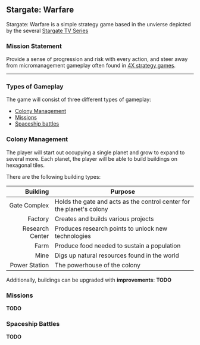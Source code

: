 ## Stargate: Warfare
Stargate: Warfare is a simple strategy game based in the unvierse depicted by the several [Stargate TV Series](https://en.wikipedia.org/wiki/Stargate)

### Mission Statement
Provide a sense of progression and risk with every action, and steer away from micromanagement gameplay often found in [4X strategy games](https://en.wikipedia.org/wiki/4X).

---

### Types of Gameplay
The game will consist of three different types of gameplay:
- [Colony Management](#Colonies)
- [Missions](#Missions)
- [Spaceship battles](#Battles)

### Colony Management <a name="Colonies"></a>
The player will start out occupying a single planet and grow to expand to several more. Each planet, the player will be able to build buildings on hexagonal tiles.

[//]: # "TODO: Add more info on the types, such as what resource they produce and what resources they take"
There are the following building types:

| Building        | Purpose                                                               |
| ---:            | ---                                                                   |
| Gate Complex    | Holds the gate and acts as the control center for the planet's colony |
| Factory         | Creates and builds various projects                                   |
| Research Center | Produces research points to unlock new technologies                   |
| Farm            | Produce food needed to sustain a population                           |
| Mine            | Digs up natural resources found in the world                          |
| Power Station   | The powerhouse of the colony                                          |

Additionally, buildings can be upgraded with __improvements__: __TODO__

### Missions <a name="Missions"></a>
__TODO__
    
### Spaceship Battles <a name="Battles"></a>
__TODO__
